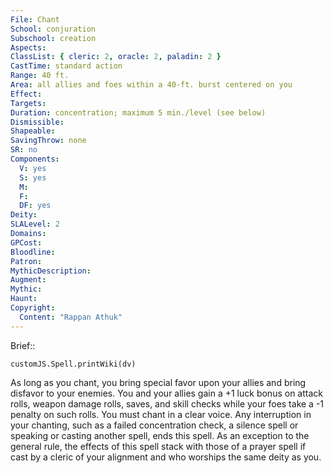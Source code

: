 ```yaml
---
File: Chant
School: conjuration
Subschool: creation
Aspects: 
ClassList: { cleric: 2, oracle: 2, paladin: 2 }
CastTime: standard action
Range: 40 ft.
Area: all allies and foes within a 40-ft. burst centered on you
Effect: 
Targets: 
Duration: concentration; maximum 5 min./level (see below)
Dismissible: 
Shapeable: 
SavingThrow: none
SR: no
Components:
  V: yes
  S: yes
  M: 
  F: 
  DF: yes
Deity: 
SLALevel: 2
Domains: 
GPCost: 
Bloodline: 
Patron: 
MythicDescription: 
Augment: 
Mythic: 
Haunt: 
Copyright:
  Content: "Rappan Athuk"
---
```

Brief:: 

```dataviewjs
customJS.Spell.printWiki(dv)
```

As long as you chant, you bring special favor upon your allies and bring disfavor to your enemies. You and your allies gain a +1 luck bonus on attack rolls, weapon damage rolls, saves, and skill checks while your foes take a -1 penalty on such rolls.  You must chant in a clear voice. Any interruption in your chanting, such as a failed concentration check, a silence spell or speaking or casting another spell, ends this spell. As an exception to the general rule, the effects of this spell stack with those of a prayer spell if cast by a cleric of your alignment and who worships the same deity as you.
